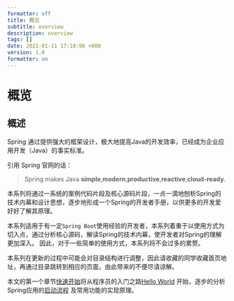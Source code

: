 ```yaml
---
formatter: off
title: 概览 
subtitle: overview 
description: overview 
tags: [] 
date: 2021-01-11 17:18:06 +800 
version: 1.0
formatter: on
---
```


# 概览

## 概述

Spring 通过提供强大的框架设计，极大地提高Java的开发效率，已经成为企业应用开发（Java）的事实标准。

引用 Spring 官网的话：

> Spring makes Java **simple**,**modern**,**productive**,**reactive**,**cloud-ready**.

本系列将通过一系统的案例代码片段及核心源码片段，一点一滴地刨析Spring的技术内幕和设计思想，逐步地形成一个Spring的开发者手册，以供更多的开发爱好好了解其原理。

本系列适用于有一定`Spring Boot`使用经验的开发者，本系列着重于以使用方式为切入点，通过分析核心源码，解读Spring的技术内幕，使开发者对Spring的理解更加深入。 因此，对于一些简单的使用方式，本系列将不会过多的累赘。

本系列在更新的过程中可能会对目录结构进行调整，因此请收藏的同学收藏首页地址，再通过目录跳转到相应的页面，由此带来的不便尽请谅解。

本文的第一个章节[快速开始](quick-start/index.md)将从程序员的入门之路[Hello World](quick-start/hello-world.md)
开始，逐步的分析Spring应用的[启动流程](application/spring-application.md)
及常用功能的实现原理。